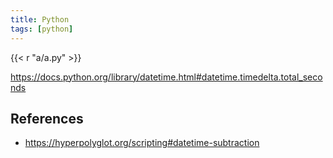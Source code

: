 ```yaml
---
title: Python
tags: [python]
---
```


{{< r "a/a.py" >}}

<https://docs.python.org/library/datetime.html#datetime.timedelta.total_seconds>

## References

- <https://hyperpolyglot.org/scripting#datetime-subtraction>
